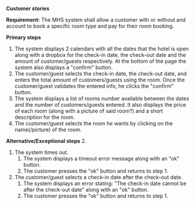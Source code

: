 **Customer stories**

**Requirement:** The MHS system shall allow a customer with or without and account to book a specific room type and pay
for their room booking.

**Primary steps**
1. The system displays 2 calendars with all the dates that the hotel is open along with a dropbox for the check-in date,
the check-out date and the amount of customer/guests respectively. At the bottom of the page the system also displays
a "confirm" button.
2. The customer/guest selects the check-in date, the check-out date, and enters the total amount of customers/guests
using the room. Once the customer/guest validates the entered info, he clicks the "confirm" button.
3. The system displays a list of rooms number available between the dates and the number of customers/guests entered. It also
displays the price of each room (along with a picture of said room?) and a short description for the room.
4. The customer/guest selects the room he wants by clicking on the name(/picture) of the room.

**Alternative/Exceptional steps**
2. 
   1. The system times out.
       1. The system displays a timeout error message along with an "ok" button.
       2. The customer presses the "ok" button and returns to step 1.
   2. The customer/guest selects a check-in date after the check-out date.
      1. The system displays an error stating: "The check-in date cannot be after the check-out date" along with an 
         "ok" button.
      2. The customer presses the "ok" button and returns to step 1.

